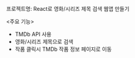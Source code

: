 프로젝트명: React로 영화/시리즈 제목 검색 웹앱 만들기

<주요 기능>

- TMDb API 사용
- 영화/시리즈 제목으로 검색
- 작품 클릭시 TMDb 작품 정보 페이지로 이동
